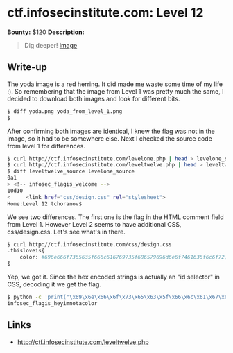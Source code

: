 # ctf.infosecinstitute.com: Level 12
**Bounty:** $120
**Description:**

> Dig deeper! [image](yoda.png)

## Write-up

The yoda image is a red herring. It did made me waste some time of my life :). So remembering that the image from Level 1 was pretty much the same, I decided to download both images and look for different bits.

```bash
$ diff yoda.png yoda_from_level_1.png
$
```
After confirming both images are identical, I knew the flag was not in the image, so it had to be somewhere else. Next I checked the source code from level 1 for differences.
```bash
$ curl http://ctf.infosecinstitute.com/levelone.php | head > levelone_source
$ curl http://ctf.infosecinstitute.com/leveltwelve.php | head > leveltwelve_source
$ diff leveltwelve_source levelone_source
0a1
> <!-- infosec_flagis_welcome -->
10d10
<     <link href="css/design.css" rel="stylesheet">
Home:Level 12 tchoranov$
```
We see two differences. The first one is the flag in the HTML comment field from Level 1. However Level 2 seems to have additional CSS, css/design.css.
Let's see what's in there.
```bash
$ curl http://ctf.infosecinstitute.com/css/design.css
.thisloveis{
	color: #696e666f7365635f666c616769735f686579696d6e6f7461636f6c6f72;
$
```
Yep, we got it. Since the hex encoded strings is actually an "id selector" in CSS, decoding it we get the flag.
```bash
$ python -c 'print("\x69\x6e\x66\x6f\x73\x65\x63\x5f\x66\x6c\x61\x67\x69\x73\x5f\x68\x65\x79\x69\x6d\x6e\x6f\x74\x61\x63\x6f\x6c\x6f\x72")'
infosec_flagis_heyimnotacolor
```
## Links
* <http://ctf.infosecinstitute.com/leveltwelve.php>

